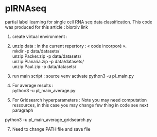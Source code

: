 # plRNAseq
partial label learning for single cell RNA seq data classification. This code was produced for this article : biorxiv link
  
1) create virtual environment :


2) unzip data : 
in the current repertory :
« code incorporé ».  
mkdir -p data/datasets/  
unzip Packer.zip -p data/datasets/  
unzip Planaria.zip -p data/datasets/  
unzip Paul.zip -p data/datasets/  


3) run main script :
source venv activate
python3 -u pl_main.py  


5) For average results :  
python3 -u pl_main_average.py

6) For Gridsearch hyperparameters : Note you may need computation ressources, in this case you may change few thing in code see next paragraph  

python3 -u pl_main_average_gridsearch.py

7) Need to change PATH file and save file  
   
